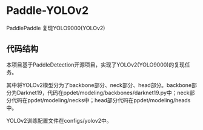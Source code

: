 # Paddle-YOLOv2

PaddlePaddle 复现YOLO9000(YOLOv2)

## 代码结构

本项目基于PaddleDetection开源项目，实现了YOLOv2(YOLO9000)的复现任务。

其中将YOLOv2模型分为了backbone部分、neck部分、head部分。backbone部分为Darknet19，代码在ppdet/modeling/backbones/darknet19.py中；neck部分代码在ppdet/modeling/necks中；head部分代码在ppdet/modeling/heads中。

YOLOv2训练配置文件在configs/yolov2中。
